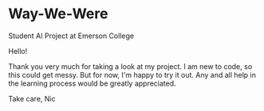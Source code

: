# Way-We-Were
Student AI Project at Emerson College

Hello!

Thank you very much for taking a look at my project. I am new to code, so this could get messy. But for now, I'm happy to try it out. Any and all help in the learning process would be greatly appreciated.

Take care,
Nic
